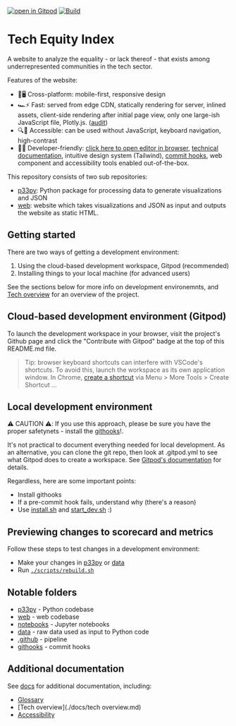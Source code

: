 [![open in Gitpod](https://img.shields.io/badge/Contribute%20with-Gitpod-908a85?logo=gitpod)](https://gitpod.io/#https://github.com/p33chicago/P33-DEI-dashboard-project)
[![Build](https://github.com/p33chicago/P33-DEI-dashboard-project/actions/workflows/build-and-deploy.yml/badge.svg)](https://github.com/p33chicago/P33-DEI-dashboard-project/actions/workflows/build-and-deploy.yml)


# Tech Equity Index

A website to analyze the equality - or lack thereof - that exists among underrepresented communities in the tech sector.

Features of the website:

* 📱🖥 Cross-platform: mobile-first, responsive design
* 🏎⚡️ Fast: served from edge CDN, statically rendering for server, inlined assets, client-side rendering after initial page view, only one large-ish JavaScript file, Plotly.js. ([audit])
* 🔍🧏 Accessible: can be used without JavaScript, keyboard navigation, high-contrast
* 👩‍💻 Developer-friendly: [click here to open editor in browser], [technical documentation](./docs/tech-overview.md), intuitive design system (Tailwind), [commit hooks](./githooks/INSTALLATION.md), web component and accessibility tools enabled out-of-the-box.


This repository consists of two sub repositories:

* [p33py](./p33py/): Python package for processing data to generate visualizations and JSON
* [web](./web/): website which takes visualizations and JSON as input and outputs the website as static HTML.


## Getting started

There are two ways of getting a development environment:

1. Using the cloud-based development workspace, Gitpod (recommended)
2. Installing things to your local machine (for advanced users)

See the sections below for more info on development environemnts, and [Tech overview](./docs/tech-overview.md) for an overview of the project.


## Cloud-based development environment (Gitpod)

To launch the development workspace in your browser, visit the project's Github page and click the "Contribute with Gitpod" badge at the top of this README.md file.

> Tip: browser keyboard shortcuts can interfere with VSCode's shortcuts. To avoid this, launch the workspace as its own application window. In Chrome, [create a shortcut] via Menu > More Tools > Create Shortcut ...


## Local development environment

⚠️ CAUTION ⚠️:️ If you use this approach, please be sure you have the proper safetynets - install the [githooks](./githooks/)!.

It's not practical to document everything needed for local development. As an alternative, you can clone the git repo, then look at .gitpod.yml to see what Gitpod does to create a workspace. See [Gitpod's documentation] for details.

Regardless, here are some important points:

* Install githooks
* If a pre-commit hook fails, understand why (there's a reason)
* Use [install.sh](./scripts/install.sh) and [start_dev.sh](./scripts/start_dev.sh) :)


## Previewing changes to scorecard and metrics

Follow these steps to test changes in a development environment:

* Make your changes in [p33py](./p33py/) or [data](./data/)
* Run [`./scripts/rebuild.sh`](./scripts/rebuild.sh)


## Notable folders

* [p33py](./p33py/) - Python codebase
* [web](./web/) - web codebase
* [notebooks](./notebooks/) - Jupyter notebooks
* [data](./data/) - raw data used as input to Python code
* [.github](./.github/) - pipeline
* [githooks](./githooks/) - commit hooks


## Additional documentation

See [docs](./docs/) for additional documentation, including:

* [Glossary](./docs/glossary.md)
* [Tech overview](./docs/tech overview.md)
* [Accessibility](./docs/accessibility.md)


[audit]: https://web.dev/measure/?url=https%3A%2F%2Ftechequityindex.com
[click here to open editor in browser]: https://gitpod.io/#https://github.com/p33chicago/P33-DEI-dashboard-project
[Plotly for Python]: https://plotly.com/python/
[Plotly.js]: https://plotly.com/javascript/
[Jupyter]: https://jupyter.org/
[SvelteKit]: https://kit.svelte.dev/
[TailwindCSS]: https://tailwindcss.com/
[Svelte inspector]: https://joyofcode.xyz/svelte-inspector
[Tota11y]: https://khan.github.io/tota11y/
[Playwright]: https://playwright.dev/
[Gitpod]: https://gitpod.io/
[Github Pages]: https://pages.github.com/
[Github Actions]: https://github.com/features/actions
[Cloudflare]: https://www.cloudflare.com/
[pre-commit]: https://pre-commit.com/
[Black]: https://github.com/psf/black
[Prettier]: https://prettier.io/
[eslint]: https://eslint.org/
[Plotly JSON]: https://plotly.com/chart-studio-help/json-chart-schema/
[create a shortcut]: https://support.google.com/chrome_webstore/answer/3060053
[Gitpod's documentation]: https://www.gitpod.io/docs/introduction/learn-gitpod/gitpod-yaml
